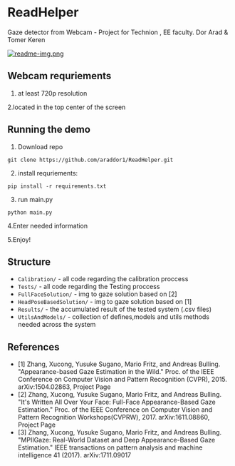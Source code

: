 # ReadHelper
Gaze detector from Webcam - Project for Technion , EE faculty.
Dor Arad & Tomer Keren

[![readme-img.png](https://i.postimg.cc/tRd9QxgS/readme-img.png)](https://postimg.cc/bdv71dkk)

## Webcam requriements ##
1. at least 720p resolution

2.located in the top center of the screen

## Running the demo ##
1. Download repo
```
git clone https://github.com/araddor1/ReadHelper.git
```
2. install requriements:
```
pip install -r requirements.txt
```
3. run main.py
```
python main.py
```
4.Enter needed information

5.Enjoy!


## Structure
* `Calibration/` - all code regarding the calibration proccess
* `Tests/` - all code regarding the Testing proccess
* `FullFaceSolution/` - img to gaze solution based on [2]
* `HeadPoseBasedSolution/` - img to gaze solution based on [1]
* `Results/` - the accumulated result of the tested system (.csv files)
* `UtilsAndModels/` - collection of defines,models and utils methods needed across the system

## References ##
* [1] Zhang, Xucong, Yusuke Sugano, Mario Fritz, and Andreas Bulling. "Appearance-based Gaze Estimation in the Wild." Proc. of the IEEE Conference on Computer Vision and Pattern Recognition (CVPR), 2015. arXiv:1504.02863, Project Page
* [2] Zhang, Xucong, Yusuke Sugano, Mario Fritz, and Andreas Bulling. "It's Written All Over Your Face: Full-Face Appearance-Based Gaze Estimation." Proc. of the IEEE Conference on Computer Vision and Pattern Recognition Workshops(CVPRW), 2017. arXiv:1611.08860, Project Page
* [3] Zhang, Xucong, Yusuke Sugano, Mario Fritz, and Andreas Bulling. "MPIIGaze: Real-World Dataset and Deep Appearance-Based Gaze Estimation." IEEE transactions on pattern analysis and machine intelligence 41 (2017). arXiv:1711.09017
